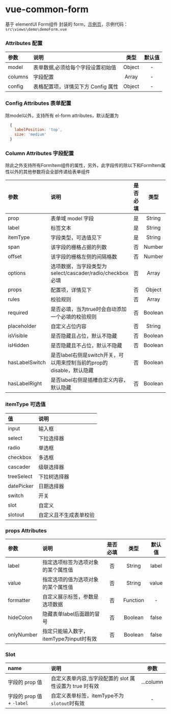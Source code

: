 # vue-common-form

基于 elementUI Form组件 封装的 form，[示例页](http://localhost:1888/#/demo/form)，示例代码：`src\views\demo\demoForm.vue`


### Attributes 配置

| 参数    | 说明                               |  类型  | 默认值 |
| :------ | :--------------------------------- | :----: | :----: |
| model   | 表单数据,必须给每个字段设置初始值  | Object |   -    |
| columns | 字段配置                           | Array  |   -    |
| config  | 表格配置项，详情见下方 Config 属性 | Object |   -    |


### Config Attributes 表单配置

除model以外，支持所有 el-form attributes，默认配置为
```js
  {
    labelPosition: 'top',
    size: 'medium'
  }
```


### Column Attributes 字段配置

除此之外支持所有FormItem组件的属性，另外，此字段传的除以下和FormItem属性以外的其他参数将会全部传递给表单组件

| 参数           | 说明                                                                 | 是否必填 |  类型   | 默认值 |
| :------------- | :------------------------------------------------------------------- | :------: | :-----: | :----: |
| prop           | 表单域 model 字段                                                    |    是    | String  |   -    |
| label          | 标签文本                                                             |    是    | String  |   -    |
| itemType       | 字段类型，可选值见下                                                 |    是    | String  |   -    |
| span           | 该字段的栅格占据的列数                                               |    否    | Number  |   10   |
| offset         | 该字段的栅格左侧的间隔格数                                           |    否    | Number  |   -    |
| options        | 选项数据，当字段类型为select/cascader/radio/checkbox必填             |    否    |  Array  |   -    |
| props          | 配置项，详情见下                                                     |    否    | Object  |   -    |
| rules          | 校验规则                                                             |    否    |  Array  |   -    |
| required       | 是否必填，当为true时会自动添加一个必填的校验规则                     |    否    | Boolean | false  |
| placeholder    | 自定义占位内容                                                       |    否    | String  |        |
| isVisible      | 是否隐藏且占位，默认不隐藏                                           |    否    | Boolean |  true  |
| isHidden       | 是否隐藏且不占位，默认不隐藏                                         |    否    | Boolean | false  |
| hasLabelSwitch | 是否label右侧是switch开关，可以用来控制当前的prop的disable，默认隐藏 |    否    | Boolean | false  |
| hasLabelRight  | 是否label右侧是插槽自定义内容，默认隐藏                              |    否    | Boolean | false  |


### itemType 可选值

| 值         | 说明                   |
| :--------- | :--------------------- |
| input      | 输入框                 |
| select     | 下拉选择器             |
| radio      | 单选框                 |
| checkbox   | 多选框                 |
| cascader   | 级联选择器             |
| treeSelect | 下拉树选择器           |
| datePicker | 日期选择器             |
| switch     | 开关                   |
| slot       | 自定义                 |
| slotout    | 自定义且不生成表单校验 |

### props Attributes

| 参数       | 说明                                    | 是否必填 |   类型   | 默认值 |
| :--------- | :-------------------------------------- | :------: | :------: | :----: |
| label      | 指定选项标签为选项对象的某个属性值      |    否    |  String  | label  |
| value      | 指定选项的值为选项对象的某个属性值      |    否    |  String  | value  |
| formatter  | 自定义展示标签，参数是选项数据          |    否    | Function |   -    |
| hideColon  | 隐藏表单label后面跟的冒号               |    否    | Boolean  | false  |
| onlyNumber | 指定只能输入数字，itemType为input时有效 |    否    | Boolean  | false  |


### Slot

| name                      | 说明                                                    |   参数    |
| :------------------------ | :------------------------------------------------------ | :-------: |
| 字段的 prop 值            | 自定义表单内容,当字段配置的 slot 属性设置为 true 时有效 | ...column |
| 字段的 prop 值 + `-label` | 自定义表单标签，itemType不为`slotout`时有效             |     -     |